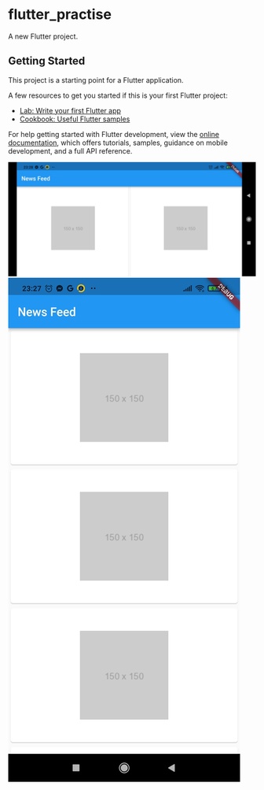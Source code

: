 # flutter_practise

A new Flutter project.

## Getting Started

This project is a starting point for a Flutter application.

A few resources to get you started if this is your first Flutter project:

- [Lab: Write your first Flutter app](https://docs.flutter.dev/get-started/codelab)
- [Cookbook: Useful Flutter samples](https://docs.flutter.dev/cookbook)

For help getting started with Flutter development, view the
[online documentation](https://docs.flutter.dev/), which offers tutorials,
samples, guidance on mobile development, and a full API reference.

![Screenshot1](https://github.com/Md-Ashikul/flutter_practise/blob/live_test_module_8/lib/images/IMG_20230929_232844.jpg)
![Screenshot2](https://github.com/Md-Ashikul/flutter_practise/blob/live_test_module_8/lib/images/IMG_20230929_232729.jpg)
